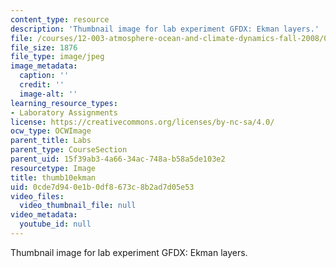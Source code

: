 ```yaml
---
content_type: resource
description: 'Thumbnail image for lab experiment GFDX: Ekman layers.'
file: /courses/12-003-atmosphere-ocean-and-climate-dynamics-fall-2008/0cde7d940e1b0df8673c8b2ad7d05e53_thumb10ekman.jpg
file_size: 1876
file_type: image/jpeg
image_metadata:
  caption: ''
  credit: ''
  image-alt: ''
learning_resource_types:
- Laboratory Assignments
license: https://creativecommons.org/licenses/by-nc-sa/4.0/
ocw_type: OCWImage
parent_title: Labs
parent_type: CourseSection
parent_uid: 15f39ab3-4a66-34ac-748a-b58a5de103e2
resourcetype: Image
title: thumb10ekman
uid: 0cde7d94-0e1b-0df8-673c-8b2ad7d05e53
video_files:
  video_thumbnail_file: null
video_metadata:
  youtube_id: null
---
```

Thumbnail image for lab experiment GFDX: Ekman layers.